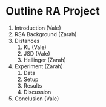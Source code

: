 # Outline RA Project

1. Introduction (Vale)
2. RSA Background (Zarah)
2. Distances
    1. KL (Vale)
    2. JSD (Vale)
    3. Hellinger (Zarah)
2. Experiment (Zarah)
    1. Data
    2. Setup
    3. Results
    4. Discussion
5. Conclusion (Vale)